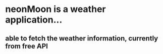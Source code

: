 # neonMoon is a weather application...
## able to fetch the weather information, currently from free API
